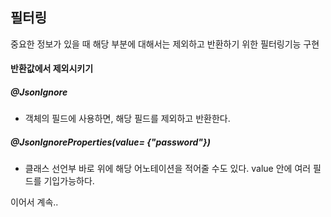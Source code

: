 ## 필터링

중요한 정보가 있을 때 해당 부분에 대해서는 제외하고 반환하기 위한 필터링기능 구현

#### 반환값에서 제외시키기

##### @JsonIgnore

* 객체의 필드에 사용하면, 해당 필드를 제외하고 반환한다.

##### @JsonIgnoreProperties(value= {"password"})

* 클래스 선언부 바로 위에 해당 어노테이션을 적어줄 수도 있다. value 안에 여러 필드를 기입가능하다.



이어서 계속..

